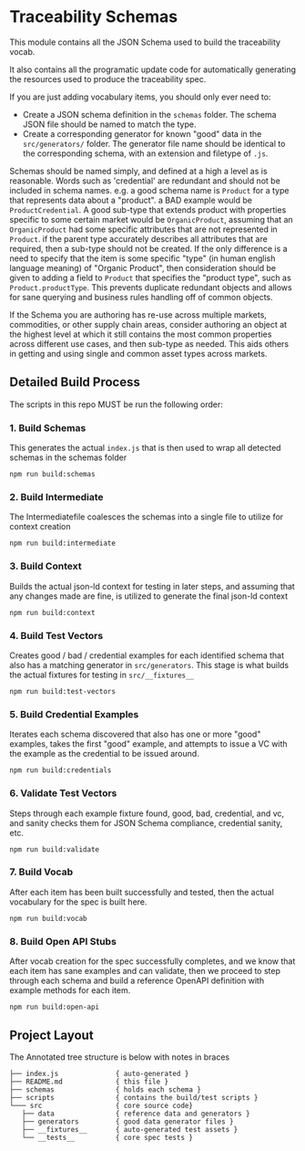 # Traceability Schemas

This module contains all the JSON Schema used to build the traceability vocab.

It also contains all the programatic update code for automatically generating the resources used to produce the traceability spec.

If you are just adding vocabulary items, you should only ever need to:
- Create a JSON schema definition in the `schemas` folder. The schema JSON file should be named to match the type.
- Create a corresponding generator for known "good" data in the `src/generators/` folder.  The generator file name should be identical to the corresponding schema, with an extension and filetype of `.js`.

Schemas should be named simply, and defined at a high a level as is reasonable.  Words such as 'credential' are redundant and should not be included in schema names.  e.g. a good schema name is `Product` for a type that represents data about a "product".  a BAD example would be `ProductCredential`.  A good sub-type that extends product with properties specific to some certain market would be `OrganicProduct`, assuming that an `OrganicProduct` had some specific attributes that are not represented in `Product`.  if the parent type accurately describes all attributes that are required, then a sub-type should not be created. If the only difference is a need to specify that the item is some specific "type" (in human english language meaning) of "Organic Product", then consideration should be given to adding a field to `Product` that specifies the "product type", such as `Product.productType`.  This prevents duplicate redundant objects and allows for sane querying and business rules handling off of common objects. 

If the Schema you are authoring has re-use across multiple markets, commodities, or other supply chain areas, consider authoring an object at the highest level at which it still contains the most common properties across different use cases, and then sub-type as needed.  This aids others in getting and using single and common asset types across markets.

## Detailed Build Process

The scripts in this repo MUST be run the following order:

### 1. Build Schemas

This generates the actual `index.js` that is then used to wrap all detected schemas in the schemas folder
```
npm run build:schemas
```

### 2. Build Intermediate

The Intermediatefile coalesces the schemas into a single file to utilize for context creation 
```
npm run build:intermediate
```

### 3. Build Context

Builds the actual json-ld context for testing in later steps, and assuming that any changes made are fine, is utilized to generate the final json-ld context
```
npm run build:context
```

### 4. Build Test Vectors

Creates good / bad / credential examples for each identified schema that also has a matching generator in `src/generators`. This stage is what builds the actual fixtures for testing in `src/__fixtures__`
```
npm run build:test-vectors
```

### 5. Build Credential Examples

Iterates each schema discovered that also has one or more "good" examples, takes the first "good" example, and attempts to issue a VC with the example as the credential to be issued around.
```
npm run build:credentials
```

### 6. Validate Test Vectors

Steps through each example fixture found, good, bad, credential, and vc, and sanity checks them for JSON Schema compliance, credential sanity, etc.
```
npm run build:validate
```

### 7. Build Vocab

After each item has been built successfully and tested, then the actual vocabulary for the spec is built here.
```
npm run build:vocab
```

### 8. Build Open API Stubs

After vocab creation for the spec successfully completes, and we know that each item has sane examples and can validate, then we proceed to step through each schema and build a reference OpenAPI definition with example methods for each item. 
```
npm run build:open-api
```


## Project Layout

The Annotated tree structure is below with notes in braces
```
├── index.js              { auto-generated }
├── README.md             { this file }
├── schemas               { holds each schema }
├── scripts               { contains the build/test scripts }
└─── src                  { core source code}
   ├── data               { reference data and generators }
   ├── generators         { good data generator files }
   ├── __fixtures__       { auto-generated test assets }
   └── __tests__          { core spec tests }
````
